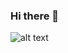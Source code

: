 ### Hi there 👋

![alt text](https://github.com/Elliottophellia/Elliottophellia/blob/main/img/AboutMe-elaina.png?raw=true)

<!--
**Jasmineck/Jasmineck** is a ✨ _special_ ✨ repository because its `README.md` (this file) appears on your GitHub profile.

Here are some ideas to get you started:

- 🔭 I’m currently working on ...
- 🌱 I’m currently learning ...
- 👯 I’m looking to collaborate on ...
- 🤔 I’m looking for help with ...
- 💬 Ask me about ...
- 📫 How to reach me: ...
- 😄 Pronouns: ...
- ⚡ Fun fact: ...
-->
